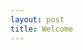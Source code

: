 ```yaml
---
layout: post
title: Welcome
---
```

<!---

![_config.yml]({{ site.baseurl }}/images/config.png)

```R
summary(mtcars)
head(mtcars)
```
-->
